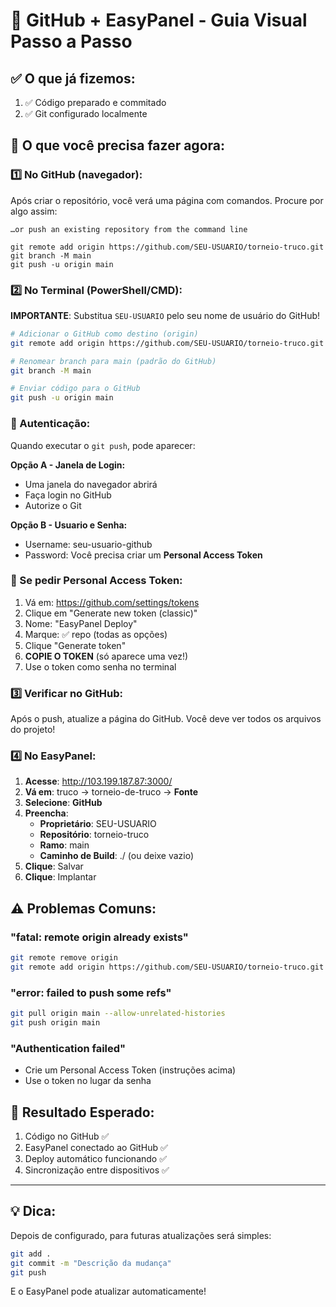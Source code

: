 # 🚀 GitHub + EasyPanel - Guia Visual Passo a Passo

## ✅ O que já fizemos:
1. ✅ Código preparado e commitado
2. ✅ Git configurado localmente

## 📝 O que você precisa fazer agora:

### 1️⃣ No GitHub (navegador):
Após criar o repositório, você verá uma página com comandos. 
Procure por algo assim:
```
…or push an existing repository from the command line

git remote add origin https://github.com/SEU-USUARIO/torneio-truco.git
git branch -M main
git push -u origin main
```

### 2️⃣ No Terminal (PowerShell/CMD):
**IMPORTANTE**: Substitua `SEU-USUARIO` pelo seu nome de usuário do GitHub!

```bash
# Adicionar o GitHub como destino (origin)
git remote add origin https://github.com/SEU-USUARIO/torneio-truco.git

# Renomear branch para main (padrão do GitHub)
git branch -M main

# Enviar código para o GitHub
git push -u origin main
```

### 🔐 Autenticação:
Quando executar o `git push`, pode aparecer:

**Opção A - Janela de Login:**
- Uma janela do navegador abrirá
- Faça login no GitHub
- Autorize o Git

**Opção B - Usuario e Senha:**
- Username: seu-usuario-github
- Password: Você precisa criar um **Personal Access Token**

### 🔑 Se pedir Personal Access Token:
1. Vá em: https://github.com/settings/tokens
2. Clique em "Generate new token (classic)"
3. Nome: "EasyPanel Deploy"
4. Marque: ✅ repo (todas as opções)
5. Clique "Generate token"
6. **COPIE O TOKEN** (só aparece uma vez!)
7. Use o token como senha no terminal

### 3️⃣ Verificar no GitHub:
Após o push, atualize a página do GitHub.
Você deve ver todos os arquivos do projeto!

### 4️⃣ No EasyPanel:

1. **Acesse**: http://103.199.187.87:3000/
2. **Vá em**: truco → torneio-de-truco → **Fonte**
3. **Selecione**: **GitHub**
4. **Preencha**:
   - **Proprietário**: SEU-USUARIO
   - **Repositório**: torneio-truco
   - **Ramo**: main
   - **Caminho de Build**: ./ (ou deixe vazio)
5. **Clique**: Salvar
6. **Clique**: Implantar

## ⚠️ Problemas Comuns:

### "fatal: remote origin already exists"
```bash
git remote remove origin
git remote add origin https://github.com/SEU-USUARIO/torneio-truco.git
```

### "error: failed to push some refs"
```bash
git pull origin main --allow-unrelated-histories
git push origin main
```

### "Authentication failed"
- Crie um Personal Access Token (instruções acima)
- Use o token no lugar da senha

## 🎯 Resultado Esperado:
1. Código no GitHub ✅
2. EasyPanel conectado ao GitHub ✅
3. Deploy automático funcionando ✅
4. Sincronização entre dispositivos ✅

---

## 💡 Dica:
Depois de configurado, para futuras atualizações será simples:
```bash
git add .
git commit -m "Descrição da mudança"
git push
```
E o EasyPanel pode atualizar automaticamente!